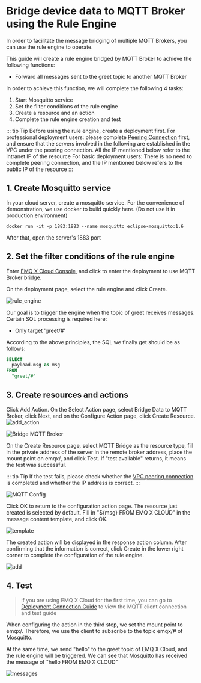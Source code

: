 # Bridge device data to MQTT Broker using the Rule Engine

In order to facilitate the message bridging of multiple MQTT Brokers, you can use the rule engine to operate.

This guide will create a rule engine bridged by MQTT Broker to achieve the following functions:

- Forward all messages sent to the greet topic to another MQTT Broker



In order to achieve this function, we will complete the following 4 tasks:

1. Start Mosquitto service
2. Set the filter conditions of the rule engine
3. Create a resource and an action
4. Complete the rule engine creation and test

::: tip Tip
Before using the rule engine, create a deployment first.
For professional deployment users: please complete [Peering Connection](../deployments/vpc_peering.md) first, and ensure that the servers involved in the following are established in the VPC under the peering connection. All the IP mentioned below refer to the intranet IP of the resource
For basic deployment users: There is no need to complete peering connection, and the IP mentioned below refers to the public IP of the resource
:::


## 1. Create Mosquitto service

In your cloud server, create a mosquitto service. For the convenience of demonstration, we use docker to build quickly here. (Do not use it in production environment)

```shell
docker run -it -p 1883:1883 --name mosquitto eclipse-mosquitto:1.6
```

After that, open the server's 1883 port

## 2. Set the filter conditions of the rule engine

Enter [EMQ X Cloud Console](https://cloud.emqx.io/console/), and click to enter the deployment to use MQTT Broker bridge.

On the deployment page, select the rule engine and click Create.

![rule_engine](./_assets/view_rule_engine.png)

Our goal is to trigger the engine when the topic of greet receives messages. Certain SQL processing is required here:

* Only target 'greet/#'

According to the above principles, the SQL we finally get should be as follows:

```sql
SELECT
  payload.msg as msg
FROM
  "greet/#"
```


## 3. Create resources and actions
Click Add Action. On the Select Action page, select Bridge Data to MQTT Broker, click Next, and on the Configure Action page, click Create Resource.
![add_action](./_assets/add_webhook_action01.png)

![Bridge MQTT Broker](./_assets/add_mqtt_action02.png)



On the Create Resource page, select MQTT Bridge as the resource type, fill in the private address of the server in the remote broker address, place the mount point on emqx/, and click Test. If "test available" returns, it means the test was successful.

::: tip Tip
If the test fails, please check whether the [VPC peering connection](../deployments/vpc_peering.md) is completed and whether the IP address is correct. 
:::


![MQTT Config](./_assets/add_mqtt_action03.png)

Click OK to return to the configuration action page. The resource just created is selected by default. Fill in "${msg} FROM EMQ X CLOUD" in the message content template, and click OK.

![template](./_assets/add_mqtt_action04.png)

The created action will be displayed in the response action column. After confirming that the information is correct, click Create in the lower right corner to complete the configuration of the rule engine.

![add](./_assets/add_mqtt_action05.png)



## 4. Test

>If you are using EMQ X Cloud for the first time, you can go to [Deployment Connection Guide](../connect_to_deployments/introduction.md) to view the MQTT client connection and test guide

When configuring the action in the third step, we set the mount point to emqx/. Therefore, we use the client to subscribe to the topic emqx/# of Mosquitto.

At the same time, we send "hello" to the greet topic of EMQ X Cloud, and the rule engine will be triggered. We can see that Mosquitto has received the message of "hello FROM EMQ X CLOUD"

![messages](./_assets/add_mqtt_action06.png)

